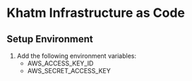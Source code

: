 # Khatm Infrastructure as Code

## Setup Environment
1. Add the following environment variables:
    - AWS_ACCESS_KEY_ID
    - AWS_SECRET_ACCESS_KEY
